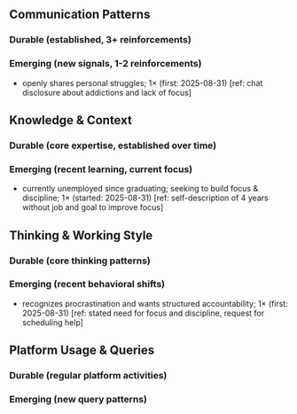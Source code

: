 ## Communication Patterns
### Durable (established, 3+ reinforcements)

### Emerging (new signals, 1-2 reinforcements)
- openly shares personal struggles; 1× (first: 2025-08-31) [ref: chat disclosure about addictions and lack of focus]

## Knowledge & Context
### Durable (core expertise, established over time)

### Emerging (recent learning, current focus)
- currently unemployed since graduating; seeking to build focus & discipline; 1× (started: 2025-08-31) [ref: self-description of 4 years without job and goal to improve focus]

## Thinking & Working Style
### Durable (core thinking patterns)

### Emerging (recent behavioral shifts)
- recognizes procrastination and wants structured accountability; 1× (first: 2025-08-31) [ref: stated need for focus and discipline, request for scheduling help]

## Platform Usage & Queries
### Durable (regular platform activities)

### Emerging (new query patterns)
